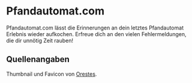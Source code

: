 # Pfandautomat.com
Pfandautomat.com lässt die Erinnerungen an dein letztes Pfandautomat Erlebnis wieder aufkochen. Erfreue dich an den vielen Fehlermeldungen, die dir unnötig Zeit rauben!

## Quellenangaben
Thumbnail und Favicon von [Orestes](https://pr0gramm.com/user/Orestes).
